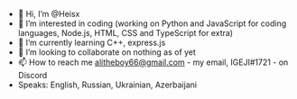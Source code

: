 - 👋 Hi, I’m @Heisx
- 👀 I’m interested in coding (working on Python and JavaScript for coding languages, Node.js, HTML, CSS and TypeScript for extra)
- 🌱 I’m currently learning C++, express.js
- 💞️ I’m looking to collaborate on nothing as of yet
- 📫 How to reach me alitheboy66@gmail.com - my email, IGEJI#1721 - on Discord
- Speaks: English, Russian, Ukrainian, Azerbaijani

<!---
IGEJI/IGEJI is a ✨ special ✨ repository because its `README.md` (this file) appears on your GitHub profile.
You can click the Preview link to take a look at your changes.
--->
